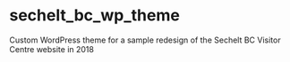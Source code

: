 # sechelt_bc_wp_theme
Custom WordPress theme for a sample redesign of the Sechelt BC Visitor Centre website in 2018
